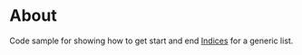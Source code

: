﻿# About

Code sample for showing how to get start and end [Indices](https://learn.microsoft.com/en-us/dotnet/csharp/tutorials/ranges-indexes) for a generic list.
